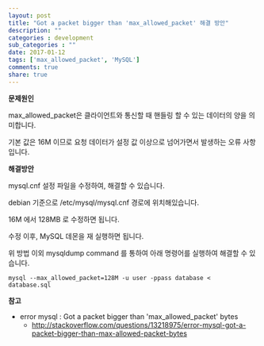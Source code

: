 ```yaml
---
layout: post
title: "Got a packet bigger than 'max_allowed_packet' 해결 방안"
description: ""
categories : development
sub_categories : ""
date: 2017-01-12
tags: ['max_allowed_packet', 'MySQL']
comments: true
share: true
---
```


**문제원인**

max_allowed_packet은 클라이언트와 통신할 때 핸들링 할 수 있는 데이터의 양을 의미합니다.

기본 값은 16M 이므로 요청 데이터가 설정 값 이상으로 넘어가면서 발생하는 오류 사항입니다.

  

  

**해결방안**

mysql.cnf 설정 파일을 수정하여, 해결할 수 있습니다.

debian 기준으로 /etc/mysql/mysql.cnf 경로에 위치해있습니다.

16M 에서 128MB 로 수정하면 됩니다.

수정 이후, MySQL 데몬을 재 실행하면 됩니다.

  

위 방법 이외 mysqldump command 를 통하여 아래 명령어를 실행하여 해결할 수 있습니다.

    mysql --max_allowed_packet=128M -u user -ppass database < database.sql 

  

  

**참고**

  * error mysql : Got a packet bigger than 'max_allowed_packet' bytes
    * http://stackoverflow.com/questions/13218975/error-mysql-got-a-packet-bigger-than-max-allowed-packet-bytes

  

